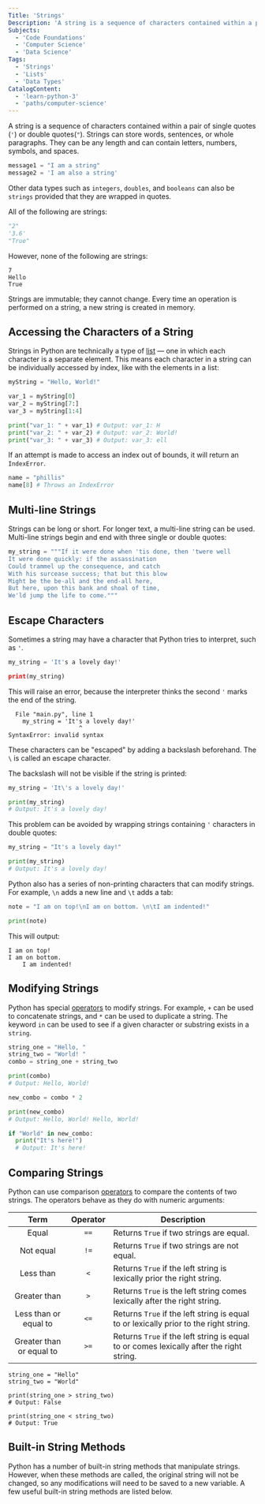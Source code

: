 ```yaml
---
Title: 'Strings'
Description: 'A string is a sequence of characters contained within a pair of single quotes or double quotes.'
Subjects:
  - 'Code Foundations'
  - 'Computer Science'
  - 'Data Science'
Tags:
  - 'Strings'
  - 'Lists'
  - 'Data Types'
CatalogContent:
  - 'learn-python-3'
  - 'paths/computer-science'
---
```


A string is a sequence of characters contained within a pair of single quotes (`'`) or double quotes(`"`). Strings can store words, sentences, or whole paragraphs. They can be any length and can contain letters, numbers, symbols, and spaces.

```py
message1 = "I am a string"
message2 = 'I am also a string'
```

Other data types such as `integers`, `doubles`, and `booleans` can also be `strings` provided that they are wrapped in quotes.

All of the following are strings:

```py
"2"
'3.6'
"True"
```

However, none of the following are strings:

```shell
7
Hello
True
```

Strings are immutable; they cannot change. Every time an operation is performed on a string, a new string is created in memory.

## Accessing the Characters of a String

Strings in Python are technically a type of [list](https://www.codecademy.com/resources/docs/python/lists) — one in which each character is a separate element. This means each character in a string can be individually accessed by index, like with the elements in a list:

```py
myString = "Hello, World!"

var_1 = myString[0]
var_2 = myString[7:]
var_3 = myString[1:4]

print("var_1: " + var_1) # Output: var_1: H
print("var_2: " + var_2) # Output: var_2: World!
print("var_3: " + var_3) # Output: var_3: ell
```

If an attempt is made to access an index out of bounds, it will return an `IndexError`.

```py
name = "phillis"
name[8] # Throws an IndexError
```

## Multi-line Strings

Strings can be long or short. For longer text, a multi-line string can be used. Multi-line strings begin and end with three single or double quotes:

```py
my_string = """If it were done when 'tis done, then 'twere well
It were done quickly: if the assassination
Could trammel up the consequence, and catch
With his surcease success; that but this blow
Might be the be-all and the end-all here,
But here, upon this bank and shoal of time,
We'ld jump the life to come."""
```

## Escape Characters

Sometimes a string may have a character that Python tries to interpret, such as `'`.

```py
my_string = 'It's a lovely day!'

print(my_string)
```

This will raise an error, because the interpreter thinks the second `'` marks the end of the string.

```shell
  File "main.py", line 1
    my_string = 'It's a lovely day!'
                    ^
SyntaxError: invalid syntax
```

These characters can be "escaped" by adding a backslash beforehand. The `\` is called an escape character.

The backslash will not be visible if the string is printed:

```py
my_string = 'It\'s a lovely day!'

print(my_string)
# Output: It's a lovely day!
```

This problem can be avoided by wrapping strings containing `'` characters in double quotes:

```py
my_string = "It's a lovely day!"

print(my_string)
# Output: It's a lovely day!
```

Python also has a series of non-printing characters that can modify strings. For example, `\n` adds a new line and `\t` adds a tab:

```py
note = "I am on top!\nI am on bottom. \n\tI am indented!"

print(note)
```

This will output:

```shell
I am on top!
I am on bottom. 
	I am indented!
```


## Modifying Strings

Python has special [operators](https://www.codecademy.com/resources/docs/python/operators) to modify strings. For example, `+` can be used to concatenate strings, and `*` can be used to duplicate a string. The keyword `in` can be used to see if a given character or substring exists in a `string`.

```py
string_one = "Hello, "
string_two = "World! "
combo = string_one + string_two

print(combo)
# Output: Hello, World!

new_combo = combo * 2

print(new_combo)
# Output: Hello, World! Hello, World!

if "World" in new_combo:
  print("It's here!")
  # Output: It's here!
```

## Comparing Strings

Python can use comparison [operators](https://www.codecademy.com/resources/docs/python/operators) to compare the contents of two strings. The operators behave as they do with numeric arguments:

| Term | Operator | Description |
| :---: | :---: | --- |
| Equal | `==` | Returns `True` if two strings are equal. |
| Not equal |`!=` | Returns `True` if two strings are not equal. |
| Less than | `<` | Returns `True` if the left string is lexically prior the right string. |
| Greater than | `>` | Returns `True` is the left string comes lexically after the right string.  |
| Less than or equal to | `<=` | Returns `True` if the left string is equal to or lexically prior to the right string. |
| Greater than or equal to | `>=` | Returns `True` if the left string is equal to or comes lexically after the right string. |

```codebyte/python
string_one = "Hello"
string_two = "World"

print(string_one > string_two)
# Output: False

print(string_one < string_two)
# Output: True
```

## Built-in String Methods

Python has a number of built-in string methods that manipulate strings. However, when these methods are called, the original string will not be changed, so any modifications will need to be saved to a new variable. A few useful built-in string methods are listed below.
